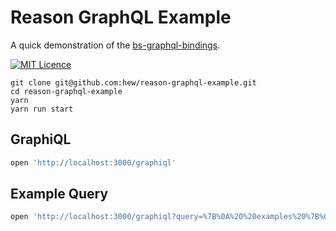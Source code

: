 # Reason GraphQL Example

A quick demonstration of the [bs-graphql-bindings](https://github.com/rricard/bs-graphql-bindings).

[![MIT Licence](https://badges.frapsoft.com/os/mit/mit.svg?v=103)](https://opensource.org/licenses/mit-license.php)

```
git clone git@github.com:hew/reason-graphql-example.git
cd reason-graphql-example
yarn
yarn run start
```

## GraphiQL

```bash
open 'http://localhost:3000/graphiql'
```

## Example Query

```bash
open 'http://localhost:3000/graphiql?query=%7B%0A%20%20examples%20%7B%0A%20%20%20%20id%0A%20%20%7D%0A%7D%0A'
```
